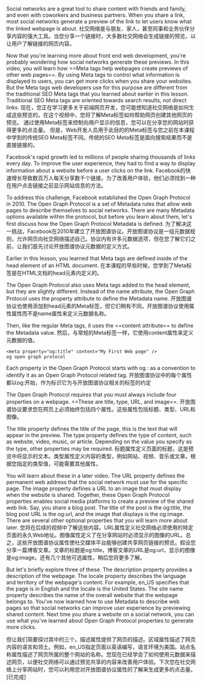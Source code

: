 Social networks are a great tool to share content with friends and family, and even with coworkers and business partners. When you share a link, most social networks generate a preview of the link to let users know what the linked webpage is about. 
社交网络是与朋友、家人，甚至同事和业务伙伴分享内容的强大工具。当您分享一个链接时，大多数社交网络会生成链接的预览，以让用户了解链接的网页内容。

Now that you're learning more about front end web development, you're probably wondering how social networks generate these previews. In this video, you will learn how ==Meta tags help webpages create previews of other web pages==. By using Meta tags to control what information is displayed to users, you can get more clicks when you share your websites. But the Meta tags web developers use for this purpose are different from the traditional SEO Meta tags that you learned about earlier in this lesson. Traditional SEO Meta tags are oriented towards search results, not direct links. 
现在，您正在学习更多关于前端网页开发，您可能想知道社交网络是如何生成这些预览的。在这个视频中，您将了解Meta标签如何帮助网页创建其他网页的预览。
通过使用Meta标签来控制向用户显示的信息，您可以在分享您的网站时获得更多的点击量。
但是，Web开发人员用于此目的的Meta标签与您之前在本课程中学到的传统SEO Meta标签不同。传统的SEO Meta标签是面向搜索结果而不是直接链接的。

Facebook's rapid growth led to millions of people sharing thousands of links every day. To improve the user experience, they had to find a way to display information about a website before a user clicks on the link. 
Facebook的快速增长导致数百万人每天分享数千个链接。为了改善用户体验，他们必须找到一种在用户点击链接之前显示网站信息的方法。

To address this challenge, Facebook established the Open Graph Protocol in 2010. The Open Graph Protocol is a set of Metadata rules that allow web pages to describe themselves to social networks. There are many Metadata options available within the protocol, but before you learn about them, let's first discuss how the Open Graph Protocol Metadata is defined. 
为了解决这一挑战，Facebook在2010年建立了开放图谱协议。开放图谱协议是一组元数据规则，允许网页向社交网络描述自己。协议内有许多元数据选项，但在您了解它们之前，让我们首先讨论开放图谱协议元数据的定义方式。

Earlier in this lesson, you learned that Meta tags are defined inside of the head element of an HTML document. 
在本课程的早些时候，您学到了Meta标签是在HTML文档的head元素内定义的。

The Open Graph Protocol also uses Meta tags added to the head element, but they are slightly different. Instead of the name attribute, the Open Graph Protocol uses the property attribute to define the Metadata name. 
开放图谱协议也使用添加到head元素的Meta标签，但它们稍有不同。开放图谱协议使用属性属性而不是name属性来定义元数据名称。

Then, like the regular Meta tags, it uses the ==content attribute== to define the Metadata value. 
然后，与常规的Meta标签一样，它使用content属性来定义元数据的值。

```
<meta property="og:title" content="My First Web page" />
og open graph protocol
```
Each property in the Open Graph Protocol starts with og : as a convention to identify it as an Open Graph Protocol related tag. 
开放图谱协议中的每个属性都以og:开始，作为标识它为与开放图谱协议相关的标签的约定

The Open Graph Protocol requires that you must always include four properties on a webpage. ==These are title, type, URL, and image==. 
开放图谱协议要求您在网页上必须始终包括四个属性。这些属性包括标题、类型、URL和图像。

The title property defines the title of the page, this is the text that will appear in the preview. The type property defines the type of content, such as website, video, music, or article. Depending on the value you specify as the type, other properties may be required. 
标题属性定义页面的标题，这是预览中将显示的文本。类型属性定义内容的类型，例如网站、视频、音乐或文章。根据您指定的类型值，可能需要其他属性。

You will learn about these in a later video. The URL property defines the permanent web address that the social network must use for the specific page. The image property defines a URL to an image that must display when the website is shared. Together, these Open Graph Protocol properties enables social media platforms to create a preview of the shared web link. Say, you share a blog post. The title of the post is the og:title, the blog post URL is the og:url, and the image that displays is the og:image. There are several other optional properties that you will learn more about later. 
您将在后续的视频中了解这些内容。URL属性定义社交网络必须使用的特定页面的永久Web地址。图像属性定义了在分享网站时必须显示的图像的URL。总之，这些开放图谱协议属性使社交媒体平台能够创建共享网页链接的预览。假设您分享一篇博客文章。文章的标题是og:title，博客文章的URL是og:url，显示的图像是og:image。还有几个其他可选属性，稍后您将更多了解。

But let's briefly explore three of these. The description property provides a description of the webpage. The locale property describes the language and territory of the webpage's content. For example, en_US specifies that the page is in English and the locale is the United States. The site name property describes the name of the overall website that the webpage belongs to. You've now learned how to use Metadata to describe web pages so that social networks can improve user experience by previewing shared content. Next time you share a website on a social network, you can use what you've learned about Open Graph Protocol properties to generate more clicks.

但让我们简要探讨其中的三个。描述属性提供了网页的描述。区域属性描述了网页内容的语言和领土。例如，en_US指定页面以英语编写，语言环境为美国。站点名称属性描述了网页所属的整个网站的名称。您现在已经学会了如何使用元数据来描述网页，以便社交网络可以通过预览共享的内容来改善用户体验。下次您在社交网络上分享网站时，您可以利用您对开放图谱协议属性的了解来生成更多的点击量。[已完成]